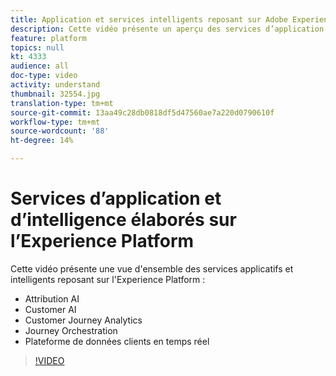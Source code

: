 ```yaml
---
title: Application et services intelligents reposant sur Adobe Experience Platform
description: Cette vidéo présente un aperçu des services d’application et des services intelligents intégrés à Adobe Experience Platform, qui complètent les applications et les horloges Experience Cloud ; mdash ; Plate-forme de données client en temps réel, Journey Orchestration, Customer Journey Analytics, Attribution AI et API client.
feature: platform
topics: null
kt: 4333
audience: all
doc-type: video
activity: understand
thumbnail: 32554.jpg
translation-type: tm+mt
source-git-commit: 13aa49c28db0818df5d47560ae7a220d0790610f
workflow-type: tm+mt
source-wordcount: '88'
ht-degree: 14%

---
```



# Services d’application et d’intelligence élaborés sur l’Experience Platform

Cette vidéo présente une vue d&#39;ensemble des services applicatifs et intelligents reposant sur l&#39;Experience Platform :

* Attribution AI
* Customer AI
* Customer Journey Analytics
* Journey Orchestration
* Plateforme de données clients en temps réel

>[!VIDEO](https://video.tv.adobe.com/v/32554?quality=12&learn=on)